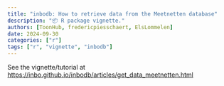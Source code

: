 ```yaml
---
title: "inbodb: How to retrieve data from the Meetnetten database"
description: "📦 R package vignette."
authors: [ToonHub, fredericpiesschaert, ElsLommelen]
date: 2024-09-30
categories: ["r"]
tags: ["r", "vignette", "inbodb"]
---
```


See the vignette/tutorial at <https://inbo.github.io/inbodb/articles/get_data_meetnetten.html>
